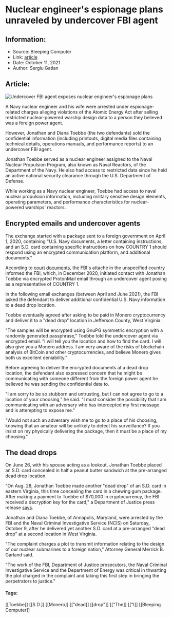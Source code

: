 # Nuclear engineer's espionage plans unraveled by undercover FBI agent
### 

## Information:
+ Source: Bleeping Computer
+ Link: [article](https://www.bleepingcomputer.com/news/security/nuclear-engineers-espionage-plans-unraveled-by-undercover-fbi-agent/)
+ Date: October 11, 2021
+ Author: Sergiu Gatlan


## Article:
![Undercover FBI agent exposes nuclear engineer's espionage plans](https://www.bleepstatic.com/content/hl-images/2021/10/11/h4xo_0r.jpg)


A Navy nuclear engineer and his wife were arrested under espionage-related charges alleging violations of the Atomic Energy Act after selling restricted nuclear-powered warship design data to a person they believed was a foreign power agent.


However, Jonathan and Diana Toebbe (the two defendants) sold the confidential information (including printouts, digital media files containing technical details, operations manuals, and performance reports) to an undercover FBI agent.


Jonathan Toebbe served as a nuclear engineer assigned to the Naval Nuclear Propulsion Program, also known as Naval Reactors, of the Department of the Navy. He also had access to restricted data since he held an active national security clearance through the U.S. Department of Defense.


While working as a Navy nuclear engineer, Toebbe had access to naval nuclear propulsion information, including military sensitive design elements, operating parameters, and performance characteristics for nuclear-powered warships' reactors.


Encrypted emails and undercover agents
--------------------------------------


The exchange started with a package sent to a foreign government on April 1, 2020, containing "U.S. Navy documents, a letter containing instructions, and an S.D. card containing specific instructions on how COUNTRY 1 should respond using an encrypted communication platform, and additional documents."


According to [court documents](https://www.justice.gov/opa/press-release/file/1440946/download), the FBI's attaché in the unspecified country informed the FBI, which, in December 2020, initiated contact with Jonathan Toebbe via encrypted ProtonMail email through an undercover agent posing as a representative of COUNTRY 1.


In the following email exchanges (between April and June 2021), the FBI asked the defendant to deliver additional confidential U.S. Navy information to a dead drop location.


Toebbe eventually agreed after asking to be paid in Monero cryptocurrency and deliver it to a "dead drop" location in Jefferson County, West Virginia.


"The samples will be encrypted using GnuPG symmetric encryption with a randomly generated passphrase," Toebbe told the undercover agent via encrypted email. "I will tell you the location and how to find the card. I will also give you a Monero address. I am very aware of the risks of blockchain analysis of BitCoin and other cryptocurrencies, and believe Monero gives both us excellent deniability."


Before agreeing to deliver the encrypted documents at a dead drop location, the defendant also expressed concern that he might be communicating with someone different from the foreign power agent he believed he was sending the confidential data to.


"I am sorry to be so stubborn and untrusting, but I can not agree to go to a location of your choosing," he said. "I must consider the possibility that I am communicating with an adversary who has intercepted my first message and is attempting to expose me."


"Would not such an adversary wish me to go to a place of his choosing, knowing that an amateur will be unlikely to detect his surveillance? If you insist on my physically delivering the package, then it must be a place of my choosing."


The dead drops
--------------


On June 26, with his spouse acting as a lookout, Jonathan Toebbe placed an S.D. card concealed in half a peanut butter sandwich at the pre-arranged dead drop location.


"On Aug. 28, Jonathan Toebbe made another "dead drop" of an S.D. card in eastern Virginia, this time concealing the card in a chewing gum package. After making a payment to Toebbe of $70,000 in cryptocurrency, the FBI received a decryption key for the card," a Department of Justice press release [says](https://www.justice.gov/opa/pr/maryland-nuclear-engineer-and-spouse-arrested-espionage-related-charges).


Jonathan and Diana Toebbe, of Annapolis, Maryland, were arrested by the FBI and the Naval Criminal Investigative Service (NCIS) on Saturday, October 9, after he delivered yet another S.D. card at a pre-arranged "dead drop" at a second location in West Virginia.


"The complaint charges a plot to transmit information relating to the design of our nuclear submarines to a foreign nation," Attorney General Merrick B. Garland said.


"The work of the FBI, Department of Justice prosecutors, the Naval Criminal Investigative Service and the Department of Energy was critical in thwarting the plot charged in the complaint and taking this first step in bringing the perpetrators to justice."




#### Tags:
[[Toebbe]] [[S.D.]] [[Monero]] [["dead]] [[drop"]] [["The]] [["I]] [[Bleeping Computer]]
